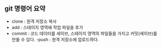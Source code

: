 ## git 명령어 요약

- clone  : 원격 저장소 복사
- add    : 스테이지 영역에 작업 파일을 추가
- commit : 코드 데이터를 세이브, 스테이지 영역의 파일들을 가지고 커밋(세이브)를 만들 수 있다.
-push    : 원격 저장소에 업로드하다.